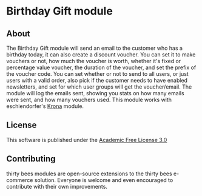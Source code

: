 # Birthday Gift module

## About
The Birthday Gift module will send an email to the customer who has a birthday today, it can also create a discount voucher.  You can set it to make vouchers or not, how much the voucher is worth, whether it's fixed or percentage value voucher, the duration of the voucher, and set the prefix of the voucher code.  You can set whether or not to send to all users, or just users with a valid order, also pick if the customer needs to have enabled newsletters, and set for which user groups will get the voucher/email.  The module will log the emails sent, showing you stats on how many emails were sent, and how many vouchers used.  This module works with eschiendorfer's [Krona](https://github.com/eschiendorfer/genzo_krona) module.

## License
This software is published under the [Academic Free License 3.0](https://opensource.org/licenses/afl-3.0.php)

## Contributing
thirty bees modules are open-source extensions to the thirty bees e-commerce solution. Everyone is welcome and even encouraged to contribute with their own improvements.
